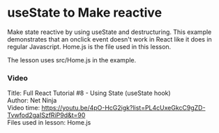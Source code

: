 # useState to Make reactive

Make state reactive by using useState and destructuring. This example demonstrates that an onclick event doesn't work in React like it does in regular Javascript. Home.js is the file used in this lesson.
  
The lesson uses src/Home.js in the example.

### Video

Title: Full React Tutorial #8 - Using State (useState hook)  
Author: Net Ninja  
Video time: https://youtu.be/4pO-HcG2igk?list=PL4cUxeGkcC9gZD-Tvwfod2gaISzfRiP9d&t=90   
Files used in lesson: Home.js
